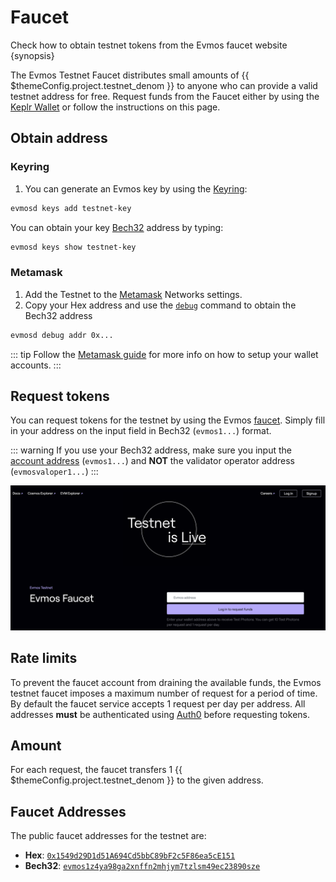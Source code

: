 <!--
order: 2
-->

# Faucet

Check how to obtain testnet tokens from the Evmos faucet website {synopsis}

The Evmos Testnet Faucet distributes small amounts of {{ $themeConfig.project.testnet_denom }} to anyone who can provide a valid testnet address for free. Request funds from the Faucet either by using the [Keplr Wallet](../guides/keys-wallets/keplr.md) or follow the instructions on this page.

## Obtain address

### Keyring

1. You can generate an Evmos key by using the [Keyring](./../guides/keys-wallets/keyring.md):

```bash
evmosd keys add testnet-key
```

You can obtain your key [Bech32](./../basics/accounts.md#addresses-and-public-keys) address by typing:

```bash
evmosd keys show testnet-key
```

### Metamask

1. Add the Testnet to the [Metamask](./../guides/keys-wallets/metamask.md) Networks settings.
2. Copy your Hex address and use the [`debug`](./../basics/accounts.md#addresses-conversion) command to obtain the Bech32 address

  ```bash
  evmosd debug addr 0x...
  ```

::: tip
Follow the [Metamask guide](./../guides/keys-wallets/metamask.md) for more info on how to setup your wallet accounts.
:::

## Request tokens

<!-- TODO: update to support Hex format -->
You can request tokens for the testnet by using the Evmos [faucet](https://faucet.evmos.org).
Simply fill in your address on the input field in Bech32 (`evmos1...`) format.

::: warning
If you use your Bech32 address, make sure you input the [account address](./../basics/accounts.md#addresses-and-public-keys) (`evmos1...`) and **NOT** the validator operator address (`evmosvaloper1...`)
:::

![faucet site](./img/faucet_web_page.png)

## Rate limits

To prevent the faucet account from draining the available funds, the Evmos testnet faucet
imposes a maximum number of request for a period of time. By default the faucet service accepts 1
request per day per address. All addresses **must** be authenticated using
[Auth0](https://auth0.com/) before requesting tokens.

<!-- TODO: add screenshots of authentication window -->

## Amount

For each request, the faucet transfers 1 {{ $themeConfig.project.testnet_denom }} to the given address.

## Faucet Addresses

The public faucet addresses for the testnet are:

- **Hex**: [`0x1549d29D1d51A694Cd5bbC89bF2c5F86ea5cE151`](https://evm.evmos.org/address/0x1549d29D1d51A694Cd5bbC89bF2c5F86ea5cE151/transactions)
- **Bech32**: [`evmos1z4ya98ga2xnffn2mhjym7tzlsm49ec23890sze`](https://explorer.evmos.org/accounts/evmos1z4ya98ga2xnffn2mhjym7tzlsm49ec23890sze)
